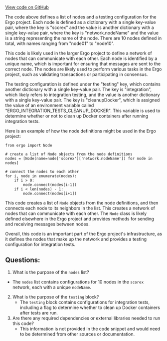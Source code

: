 [View code on GitHub](https://github.com/ergoplatform/ergo/src/it/resources/nodes.conf)

The code above defines a list of nodes and a testing configuration for the Ergo project. Each node is defined as a dictionary with a single key-value pair, where the key is "scorex" and the value is another dictionary with a single key-value pair, where the key is "network.nodeName" and the value is a string representing the name of the node. There are 10 nodes defined in total, with names ranging from "node01" to "node10". 

This code is likely used in the larger Ergo project to define a network of nodes that can communicate with each other. Each node is identified by a unique name, which is important for ensuring that messages are sent to the correct node. The nodes are likely used to perform various tasks in the Ergo project, such as validating transactions or participating in consensus. 

The testing configuration is defined under the "testing" key, which contains another dictionary with a single key-value pair. The key is "integration", which likely refers to integration testing, and the value is another dictionary with a single key-value pair. The key is "cleanupDocker", which is assigned the value of an environment variable called "ERGO_INTEGRATION_TESTS_CLEANUP_DOCKER". This variable is used to determine whether or not to clean up Docker containers after running integration tests. 

Here is an example of how the node definitions might be used in the Ergo project:

```
from ergo import Node

# create a list of Node objects from the node definitions
nodes = [Node(name=node['scorex']['network.nodeName']) for node in nodes]

# connect the nodes to each other
for i, node in enumerate(nodes):
    if i > 0:
        node.connect(nodes[i-1])
    if i < len(nodes) - 1:
        node.connect(nodes[i+1])
```

This code creates a list of `Node` objects from the node definitions, and then connects each node to its neighbors in the list. This creates a network of nodes that can communicate with each other. The `Node` class is likely defined elsewhere in the Ergo project and provides methods for sending and receiving messages between nodes. 

Overall, this code is an important part of the Ergo project's infrastructure, as it defines the nodes that make up the network and provides a testing configuration for integration tests.
## Questions: 
 1. What is the purpose of the `nodes` list?
   - The `nodes` list contains configurations for 10 nodes in the `scorex` network, each with a unique `nodeName`.
2. What is the purpose of the `testing` block?
   - The `testing` block contains configurations for integration tests, including a flag to determine whether to clean up Docker containers after tests are run.
3. Are there any required dependencies or external libraries needed to run this code?
   - This information is not provided in the code snippet and would need to be determined from other sources or documentation.